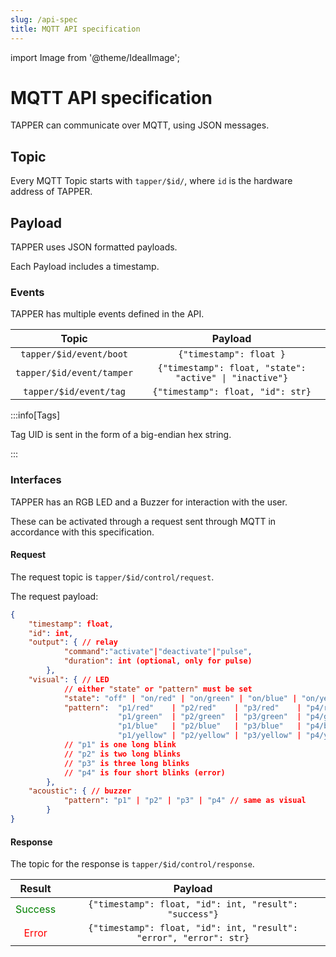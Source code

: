 ```yaml
---
slug: /api-spec
title: MQTT API specification
---
```


import Image from '@theme/IdealImage';

# MQTT API specification

TAPPER can communicate over MQTT, using JSON messages.

## Topic

Every MQTT Topic starts with `tapper/$id/`, where `id` is the hardware address of TAPPER.

## Payload

TAPPER uses JSON formatted payloads.

Each Payload includes a timestamp.

### Events

TAPPER has multiple events defined in the API.

|           Topic           |                         Payload                         |
| :-----------------------: | :-----------------------------------------------------: |
|  `tapper/$id/event/boot`  |                 `{"timestamp": float }`                 |
| `tapper/$id/event/tamper` | `{"timestamp": float, "state": "active" \| "inactive"}` |
|  `tapper/$id/event/tag`   |            `{"timestamp": float, "id": str}`            |

:::info[Tags]

Tag UID is sent in the form of a big-endian hex string.

:::

### Interfaces

TAPPER has an RGB LED and a Buzzer for interaction with the user.

These can be activated through a request sent through MQTT in accordance with this specification.

#### Request

The request topic is `tapper/$id/control/request`.

The request payload:

```json
{
    "timestamp": float,
    "id": int,
    "output": { // relay
            "command":"activate"|"deactivate"|"pulse",
            "duration": int (optional, only for pulse)
        },
    "visual": { // LED
            // either "state" or "pattern" must be set
            "state": "off" | "on/red" | "on/green" | "on/blue" | "on/yellow",
            "pattern":  "p1/red"    | "p2/red"    | "p3/red"    | "p4/red"   |
                        "p1/green"  | "p2/green"  | "p3/green"  | "p4/green" |
                        "p1/blue"   | "p2/blue"   | "p3/blue"   | "p4/blue"  |
                        "p1/yellow" | "p2/yellow" | "p3/yellow" | "p4/yellow"
            // "p1" is one long blink
            // "p2" is two long blinks
            // "p3" is three long blinks
            // "p4" is four short blinks (error)
        },
    "acoustic": { // buzzer
            "pattern": "p1" | "p2" | "p3" | "p4" // same as visual
        }
}
```

#### Response

The topic for the response is `tapper/$id/control/response`.

|               Result               |                              Payload                               |
| :--------------------------------: | :----------------------------------------------------------------: |
| <font color="green">Success</font> |       `{"timestamp": float, "id": int, "result": "success"}`       |
|   <font color="red">Error</font>   | `{"timestamp": float, "id": int, "result": "error", "error": str}` |
